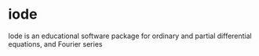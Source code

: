 # iode
Iode is an educational software package for ordinary and partial differential equations, and Fourier series
